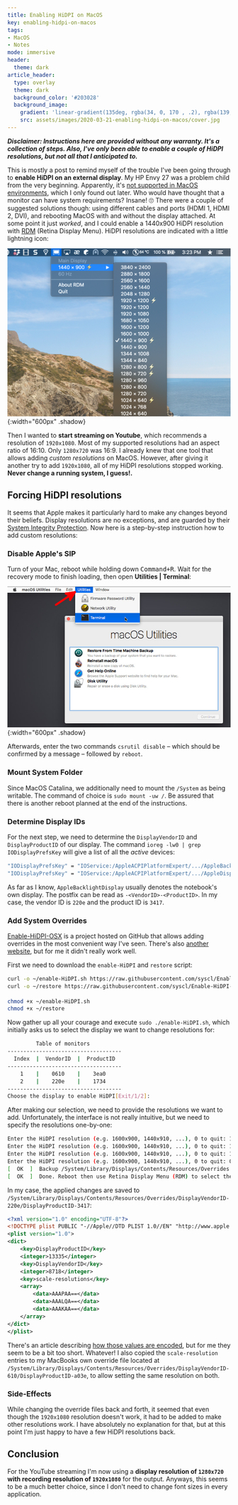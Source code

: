 ```yaml
---
title: Enabling HiDPI on MacOS
key: enabling-hidpi-on-macos
tags:
- MacOS
- Notes
mode: immersive
header:
  theme: dark
article_header:
  type: overlay
  theme: dark
  background_color: '#203028'
  background_image:
    gradient: 'linear-gradient(135deg, rgba(34, 0, 170 , .2), rgba(139, 34, 139, .2))'
    src: assets/images/2020-03-21-enabling-hidpi-on-macos/cover.jpg
---
```


***Disclaimer: Instructions here are provided without any warranty. It's a collection of steps. Also, I've only been able to enable a couple of HiDPI resolutions, but not all that I anticipated to.***

This is mostly a post to remind myself of the trouble I've been going through to **enable HiDPI on an external display**. My HP Envy 27 was a problem child from the very beginning. Apparently, it's [not supported in MacOS environments](https://h30434.www3.hp.com/t5/Desktop-Video-Display-and-Touch/Envy-27s-monitor-won-t-give-full-res/td-p/6008349), which I only found out later. Who would have thought that a monitor can have system requirements? Insane! 🙄 There were a couple of suggested solutions though: using different cables and ports (HDMI 1, HDMI 2, DVI), and rebooting MacOS with and without the display attached. At some point it just _worked_, and I could enable a 1440x900 HiDPI resolution with [RDM](https://github.com/avibrazil/RDM/) (Retina Display Menu). HiDPI resolutions are indicated with a little lightning icon:

![Retina Display Menu RDM](/assets/images/2020-03-21-enabling-hidpi-on-macos/rdm.png){:width="600px" .shadow}

Then I wanted to **start streaming on Youtube**, which recommends a resolution of `1920x1080`. Most of my supported resolutions had an aspect ratio of 16:10. Only `1280x720` was 16:9. I already knew that one tool that allows adding _custom resolutions_ on MacOS. However, after giving it another try to add `1920x1080`, all of my HiDPI resolutions stopped working. **Never change a running system, I guess!.**

## Forcing HiDPI resolutions

It seems that Apple makes it particularly hard to make any changes beyond their beliefs. Display resolutions are no exceptions, and are guarded by their [System Integrity Protection](https://support.apple.com/en-us/HT204899). Now here is a step-by-step instruction how to add custom resolutions:

### Disable Apple's SIP

Turn of your Mac, reboot while holding down <kbd>Command+R</kbd>. Wait for the recovery mode to finish loading, then open **Utilities &#124; Terminal**:

![Terminal in Recovery Mode](/assets/images/2020-03-21-enabling-hidpi-on-macos/terminal-in-recovery-mode2.jpg){:width="600px" .shadow}

Afterwards, enter the two commands `csrutil disable` – which should be confirmed by a message – followed by `reboot`.

### Mount System Folder

Since MacOS Catalina, we additionally need to mount the `/System` as being writable. The command of choice is `sudo mount -uw /`. Be assured that there is another reboot planned at the end of the instructions.

### Determine Display IDs

For the next step, we need to determine the `DisplayVendorID` and `DisplayProductID` of our display. The command `ioreg -lw0 | grep IODisplayPrefsKey` will give a list of all the _active_ devices:

```bash
"IODisplayPrefsKey" = "IOService:/AppleACPIPlatformExpert/.../AppleBacklightDisplay-610-a03e"
"IODisplayPrefsKey" = "IOService:/AppleACPIPlatformExpert/.../AppleDisplay-220e-3417"
```

As far as I know, `AppleBacklightDisplay` usually denotes the notebook's own display. The postfix can be read as `-<VendorID>-<ProductID>`. In my case, the vendor ID is `220e` and the product ID is `3417`.

### Add System Overrides

[Enable-HiDPI-OSX](https://github.com/syscl/Enable-HiDPI-OSX) is a project hosted on GitHub that allows adding overrides in the most convenient way I've seen. There's also [another website](https://comsysto.github.io/Display-Override-PropertyList-File-Parser-and-Generator-with-HiDPI-Support-For-Scaled-Resolutions/), but for me it didn't really work well.

First we need to download the `enable-HiDPI` and `restore` script:

```bash
curl -o ~/enable-HiDPI.sh https://raw.githubusercontent.com/syscl/Enable-HiDPI-OSX/master/enable-HiDPI.sh
curl -o ~/restore https://raw.githubusercontent.com/syscl/Enable-HiDPI-OSX/master/restore

chmod +x ~/enable-HiDPI.sh
chmod +x ~/restore
```

Now gather up all your courage and execute `sudo ./enable-HiDPI.sh`, which initially asks us to select the display we want to change resolutions for:

```bash
         Table of monitors
------------------------------------
  Index  |  VendorID  |  ProductID
------------------------------------
    1    |    0610    |    3ea0
    2    |    220e    |    1734
------------------------------------
Choose the display to enable HiDPI[Exit/1/2]:
```

After making our selection, we need to provide the resolutions we want to add. Unfortunately, the interface is not really intuitive, but we need to specify the resolutions one-by-one:

```bash
Enter the HiDPI resolution (e.g. 1600x900, 1440x910, ...), 0 to quit: 1920x1080
Enter the HiDPI resolution (e.g. 1600x900, 1440x910, ...), 0 to quit: 1440x900
Enter the HiDPI resolution (e.g. 1600x900, 1440x910, ...), 0 to quit: 1280x720
Enter the HiDPI resolution (e.g. 1600x900, 1440x910, ...), 0 to quit: 0
[  OK  ]  Backup /System/Library/Displays/Contents/Resources/Overrides.
[  OK  ]  Done. Reboot then use Retina Display Menu (RDM) to select the HiDPI resolution just injected!.
```

In my case, the applied changes are saved to `/System/Library/Displays/Contents/Resources/Overrides/DisplayVendorID-220e/DisplayProductID-3417`:

```xml
<?xml version="1.0" encoding="UTF-8"?>
<!DOCTYPE plist PUBLIC "-//Apple//DTD PLIST 1.0//EN" "http://www.apple.com/DTDs/PropertyList-1.0.dtd">
<plist version="1.0">
<dict>
	<key>DisplayProductID</key>
	<integer>13335</integer>
	<key>DisplayVendorID</key>
	<integer>8718</integer>
	<key>scale-resolutions</key>
	<array>
		<data>AAAPAA==</data>
		<data>AAALQA==</data>
		<data>AAAKAA==</data>
	</array>
</dict>
</plist>
```

There's an article describing [how those values are encoded](https://comsystoreply.de/blog-post/force-hidpi-resolutions-for-dell-u2515h-monitor), but for me they seem to be a bit too short. Whatever! I also copied the `scale-resolution` entries to my MacBooks own override file located at `/System/Library/Displays/Contents/Resources/Overrides/DisplayVendorID-610/DisplayProductID-a03e`, to allow setting the same resolution on both.

### Side-Effects

While changing the override files back and forth, it seemed that even though the `1920x1080` resolution doesn't work, it had to be added to make other resolutions work. I have absolutely no explanation for that, but at this point I'm just happy to have a few HiDPI resolutions back.

## Conclusion

For the YouTube streaming I'm now using a **display resolution of `1280x720` with recording resolution of `1920x1080`** for the output. Anyways, this seems to be a much better choice, since I don't need to change font sizes in every application.
